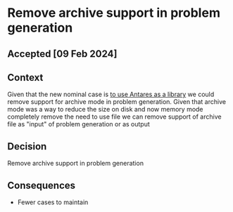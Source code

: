 # Remove archive support in problem generation

## Accepted [09 Feb 2024]

## Context

Given that the new nominal case is [to use Antares as a library](Change_xpansion_nomila_case_to_use_simulator_lib.md) we
could remove
support for archive mode in problem generation. Given that archive mode was a way to reduce the size on disk and now
memory mode
completely remove the need to use file we can remove support of archive file as "input" of problem generation or as
output

## Decision

Remove archive support in problem generation

## Consequences

- Fewer cases to maintain
